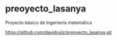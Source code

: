 # preoyecto_lasanya
Proyecto básico de Ingeniería matemática

https://github.com/davidruiiz/preoyecto_lasanya.git
